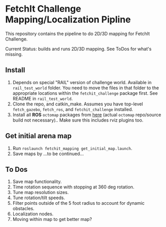 # FetchIt Challenge Mapping/Localization Pipline

This repository contains the pipeline to do 2D/3D mapping for FetchIt Challenge.

Current Status: builds and runs 2D/3D mapping. See ToDos for what's missing.

## Install
1. Depends on special "RAIL" version of challenge world. Available in `rail_test_world` folder.
You need to move the files in that folder to the appropriate locations within the 
`fetchit_challenge` package first. See README in `rail_test_world`.
2. Clone the repo, and catkin_make. Assumes you have top-level `fetch_gazebo`, `fetch_ros`, 
and `fetchit_challenge` installed.
3. Install all **ROS** `octomap` packages from [here](https://github.com/OctoMap) (actual 
`octomap` repo/source build not necessary).. Make sure this includes rviz plugins too.

## Get initial arena map
1. Run `roslaunch fetchit_mapping get_initial_map.launch`.
2. Save maps by ...to be continued...

## To Dos
1. Save map functionality.
2. Time rotation sequence with stopping at 360 deg rotation.
3. Tune map resolution sizes.
4. Tune rotation/tilt speeds.
5. Filter points outside of the 5 foot radius to account for dynamic obstacles.
6. Localization nodes.
7. Moving within map to get better map?